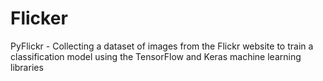 # Flicker

PyFlickr - Collecting a dataset of images from the Flickr website to train a classification model using the TensorFlow and Keras machine learning libraries
